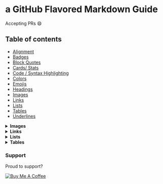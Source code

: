 # a GitHub Flavored Markdown Guide

Accepting PRs :smile:

## Table of contents

- [Alignment](/lib/alignment.md)
- [Badges](/lib/badges.md)
- [Block Quotes](/lib/blockquotes.md)
- [Cards/ Stats](/lib/cards.md)
- [Code / Syntax Highlighting](/lib/code-syntax.md)
- [Colors](/lib/colors.md)
- [Emojis](/lib/emojis.md)
- [Headings](/lib/headings.md)
- [Images](/lib/images.md)
- [Links](/lib/links.md)
- [Lists](/lib/lists.md)
- [Tables](/lib/tables.md)
- [Underlines](/lib/underlines.md)

<details>
  <summary><b>Images</b></summary>

Avatars

![avatar](https://avatars.githubusercontent.com/hi-matbub?size=40) ![avatar](https://avatars.githubusercontent.com/hi-matbub?size=80) ![avatar](https://avatars.githubusercontent.com/hi-matbub?size=120)

```
![avatar](https://avatars.githubusercontent.com/hi-matbub?size=40)
![avatar](https://avatars.githubusercontent.com/hi-matbub?size=80)
![avatar](https://avatars.githubusercontent.com/hi-matbub?size=120)
```

</details>

<details>
  <summary><b>Links</b></summary>
  
  [Standard Markdown Link to Google](http://google.com)
  
  `[Standard Markdown Link to Google](http://google.com)`
  
  <a href='http://google.com' target='_blank'>Open a new page to Google using inline HTML</a>
  
  `<a href='http://google.com' target='_blank'>Open a new page to Google using inline HTML</a>`

</details>

<details>
  <summary><b>Lists</b></summary>

- Grocery List

  - Eggs
  - Milk

```
- Grocery List
  - Eggs
  - Milk
```

</details>


<details>
  <summary><b>Tables</b></summary>

| Mon | Tues | Wed | Thur | Fri | Sat | Sun |
| --- | ---- | --- | ---- | --- | --- | --- |
| 01  | 02   | 03  | 04   | 05  | 06  | 07  |
| 08  | 09   | 10  | 11   | 12  | 13  | 14  |
| 15  | 16   | 17  | 18   | 19  | 20  | 21  |
| 22  | 23   | 24  | 25   | 26  | 27  | 28  |
| 29  | 30   | 31  |      |     |     |     |

```
| Mon | Tues | Wed | Thur | Fri | Sat | Sun |
| --- | ---- | --- | ---- | --- | --- | --- |
| 01  | 02   | 03  | 04   | 05  | 06  |  07 |
| 08  | 09   | 10  | 11   | 12  | 13  |  14 |
| 15  | 16   | 17  | 18   | 19  | 20  |  21 |
| 22  | 23   | 24  | 25   | 26  | 27  |  28 |
| 29  | 30   | 31  |      |     |     |     |
```

</details>

### Support

Proud to support?

<a href="https://www.buymeacoffee.com/himatbub" target="_blank"><img src="https://www.buymeacoffee.com/assets/img/custom_images/orange_img.png" alt="Buy Me A Coffee" style="height: auto !important;width: auto !important;" ></a>
